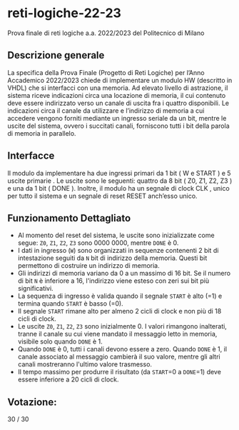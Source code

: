 # reti-logiche-22-23
Prova finale di reti logiche a.a. 2022/2023 del Politecnico di Milano

## Descrizione generale
La specifica della Prova Finale (Progetto di Reti Logiche) per l’Anno Accademico
2022/2023 chiede di implementare un modulo HW (descritto in VHDL) che si interfacci con
una memoria.
Ad elevato livello di astrazione, il sistema riceve indicazioni circa una locazione di memoria,
il cui contenuto deve essere indirizzato verso un canale di uscita fra i quattro disponibili.
Le indicazioni circa il canale da utilizzare e l’indirizzo di memoria a cui accedere vengono
forniti mediante un ingresso seriale da un bit, mentre le uscite del sistema, ovvero i succitati
canali, forniscono tutti i bit della parola di memoria in parallelo.

## Interfacce
Il modulo da implementare ha due ingressi primari da 1 bit ( W e START ) e 5 uscite
primarie . Le uscite sono le seguenti: quattro da 8 bit ( Z0, Z1, Z2, Z3 ) e una da 1 bit ( DONE ).
Inoltre, il modulo ha un segnale di clock CLK , unico per tutto il sistema e un segnale di reset
RESET anch’esso unico.

## Funzionamento Dettagliato
- Al momento del reset del sistema, le uscite sono inizializzate come segue: `Z0`, `Z1`, `Z2`, `Z3` sono 0000 0000, mentre `DONE` è 0.
- I dati in ingresso (`W`) sono organizzati in sequenze contenenti 2 bit di intestazione seguiti da `N` bit di indirizzo della memoria. Questi bit permettono di costruire un indirizzo di memoria.
- Gli indirizzi di memoria variano da 0 a un massimo di 16 bit. Se il numero di bit `N` è inferiore a 16, l'indirizzo viene esteso con zeri sui bit più significativi.
- La sequenza di ingresso è valida quando il segnale `START` è alto (=1) e termina quando `START` è basso (=0).
- Il segnale `START` rimane alto per almeno 2 cicli di clock e non più di 18 cicli di clock.
- Le uscite `Z0`, `Z1`, `Z2`, `Z3` sono inizialmente 0. I valori rimangono inalterati, tranne il canale su cui viene mandato il messaggio letto in memoria, visibile solo quando `DONE` è 1.
- Quando `DONE` è 0, tutti i canali devono essere a zero. Quando `DONE` è 1, il canale associato al messaggio cambierà il suo valore, mentre gli altri canali mostreranno l'ultimo valore trasmesso.
- Il tempo massimo per produrre il risultato (da `START`=0 a `DONE`=1) deve essere inferiore a 20 cicli di clock.

## Votazione:
30 / 30

